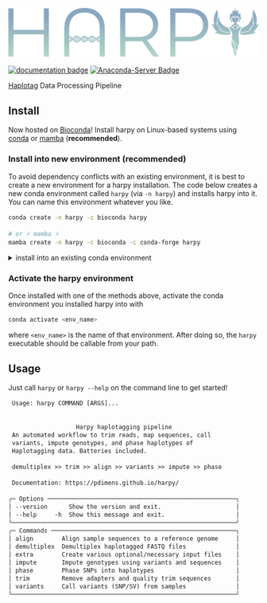 [![logo](https://github.com/pdimens/harpy/blob/docs/static/logo.png?raw=true)](https://pdimens.github.io/harpy)

[![documentation badge](https://img.shields.io/badge/read%20the-documentation-fbab3a?style=for-the-badge&logo=Read%20The%20Docs)](https://pdimens.github.io/harpy) 
[![Anaconda-Server Badge](https://img.shields.io/conda/dn/bioconda/harpy.svg?style=for-the-badge)](https://anaconda.org/bioconda/harpy)

[Haplotag](https://doi.org/10.1073/pnas.2015005118) Data Processing Pipeline

## Install
Now hosted on [Bioconda](https://anaconda.org/bioconda/harpy)! Install harpy on Linux-based systems using [conda](https://mamba.readthedocs.io/en/latest/installation.html) or [mamba](https://mamba.readthedocs.io/en/latest/micromamba-installation.html#umamba-install) (**recommended**).

### Install into new environment (recommended)
To avoid dependency conflicts with an existing environment, it is best to create a new environment for a harpy installation. The code below creates a new conda environment called `harpy` (via `-n harpy`) and installs harpy into it. You can name this environment whatever you like. 
```bash
conda create -n harpy -c bioconda harpy

# or ⚡ mamba ⚡
mamba create -n harpy -c bioconda -c conda-forge harpy
```

<details>
  <summary>install into an existing conda environment</summary>
 
### Install into existing environment
If you wish to install harpy and its dependencies into an existing environment, activate that environment (`conda activate <env_name>`) and execute this `conda install` code:
```bash
conda install -c bioconda harpy

# or ⚡ mamba ⚡
mamba install -c bioconda -c conda-forge harpy
```
</details>

### Activate the harpy environment
Once installed with one of the methods above, activate the conda environment you installed harpy into with
```bash
conda activate <env_name>
```
where `<env_name>` is the name of that environment. After doing so, the `harpy` executable should be callable from your path.

## Usage
Just call `harpy` or `harpy --help` on the command line to get started!

```                                                                 
 Usage: harpy COMMAND [ARGS]...                                  
                                                                 
                                                                 
                   Harpy haplotagging pipeline                   
 An automated workflow to trim reads, map sequences, call        
 variants, impute genotypes, and phase haplotypes of             
 Haplotagging data. Batteries included.                          
                                                                 
 demultiplex >> trim >> align >> variants >> impute >> phase     
                                                                 
 Documentation: https://pdimens.github.io/harpy/                 
                                                                 
╭─ Options ─────────────────────────────────────────────────────╮
│ --version      Show the version and exit.                     │
│ --help     -h  Show this message and exit.                    │
╰───────────────────────────────────────────────────────────────╯
╭─ Commands ────────────────────────────────────────────────────╮
│ align        Align sample sequences to a reference genome     │
│ demultiplex  Demultiplex haplotagged FASTQ files              │
│ extra        Create various optional/necessary input files    │
│ impute       Impute genotypes using variants and sequences    │
│ phase        Phase SNPs into haplotypes                       │
│ trim         Remove adapters and quality trim sequences       │
│ variants     Call variants (SNP/SV) from samples              │
╰───────────────────────────────────────────────────────────────╯
```